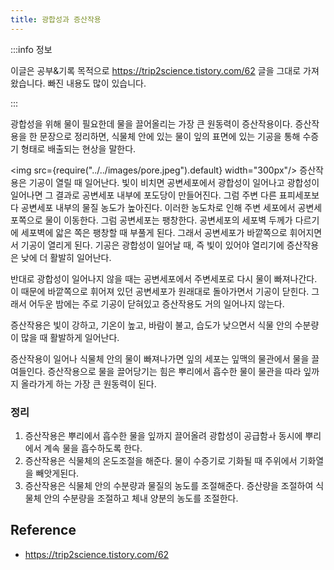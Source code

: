 ```yaml
---
title: 광합성과 증산작용
---
```


:::info 정보

이글은 공부&기록 목적으로 https://trip2science.tistory.com/62 글을 그대로 가져왔습니다. 빠진 내용도 많이 있습니다.

:::

광합성을 위해 물이 필요한데 물을 끌어올리는 가장 큰 원동력이 증산작용이다. 증산작용을 한 문장으로 정리하면, 식물체 안에 있는 물이 잎의 표면에 있는 기공을 통해 수증기 형태로 배출되는 현상을 말한다.

<img src={require("../../images/pore.jpeg").default} width="300px"/>
증산작용은 기공이 열릴 때 일어난다. 빛이 비치면 공변세포에서 광합성이 일어나고 광합성이 일어나면 그 결과로 공변세포 내부에 포도당이 만들어진다. 그럼 주변 다른 표피세포보다 공변세포 내부의 물질 농도가 높아진다. 이러한 농도차로 인해 주변 세포에서 공변세포쪽으로 물이 이동한다. 그럼 공변세포는 팽창한다. 공변세포의 세포벽 두께가 다르기에 세포벽에 앏은 쪽은 팽창할 때 부풀게 된다. 그래서 공변세포가 바깥쪽으로 휘어지면서 기공이 열리게 된다. 기공은 광합성이 일어날 때, 즉 빛이 있어야 열리기에 증산작용은 낮에 더 활발히 일어난다.

반대로 광합성이 일어나지 않을 때는 공변세포에서 주변세포로 다시 물이 빠져나간다. 이 때문에 바깥쪽으로 휘어져 있던 공변세포가 원래대로 돌아가면서 기공이 닫힌다. 그래서 어두운 밤에는 주로 기공이 닫혀있고 증산작용도 거의 일어나지 않는다.

증산작용은 빛이 강하고, 기온이 높고, 바람이 불고, 습도가 낮으면서 식물 안의 수분량이 많을 때 활발하게 일어난다.

증산작용이 일어나 식물체 안의 물이 빠져나가면 잎의 세포는 잎맥의 물관에서 물을 끌여들인다. 증산작용으로 물을 끌어당기는 힘은 뿌리에서 흡수한 물이 물관을 따라 잎까지 올라가게 하는 가장 큰 원동력이 된다.

### 정리
1. 증산작용은 뿌리에서 흡수한 물을 잎까지 끌어올려 광합성이 공급함ㅘ 동시에 뿌리에서 계속 물을 흡수하도록 한다.
2. 증산작용은 식물체의 온도조절을 해준다. 물이 수증기로 기화될 때 주위에서 기화열을 빼앗게된다.
3. 증산작용은 식물체 안의 수분량과 물질의 농도를 조절해준다. 증산량을 조절하여 식물체 안의 수분량을 조절하고 체내 양분의 농도를 조절한다.

## Reference
- https://trip2science.tistory.com/62
